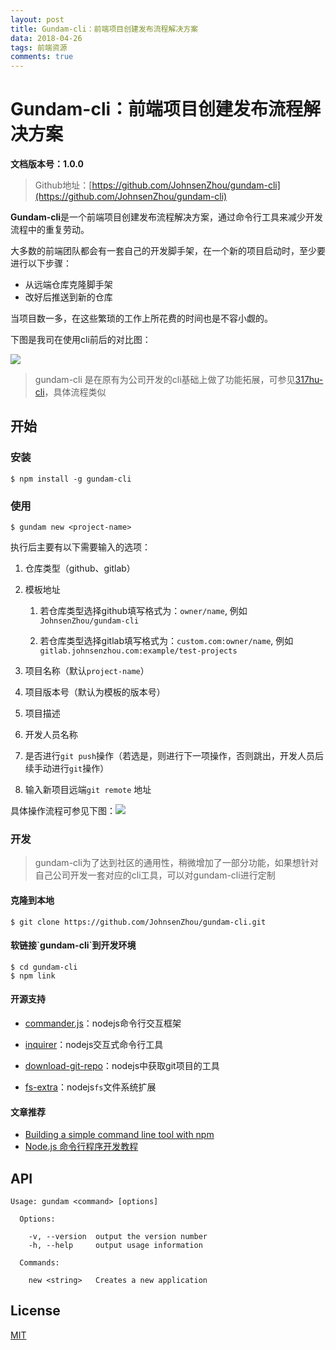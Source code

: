 ```yaml
---
layout: post
title: Gundam-cli：前端项目创建发布流程解决方案
data: 2018-04-26
tags: 前端资源
comments: true
---
```


# Gundam-cli：前端项目创建发布流程解决方案

**文档版本号：1.0.0**

> Github地址：[https://github.com/JohnsenZhou/gundam-cli](https://github.com/JohnsenZhou/gundam-cli)

**Gundam-cli**是一个前端项目创建发布流程解决方案，通过命令行工具来减少开发流程中的重复劳动。

大多数的前端团队都会有一套自己的开发脚手架，在一个新的项目启动时，至少要进行以下步骤：

* 从远端仓库克隆脚手架
* 改好后推送到新的仓库

当项目数一多，在这些繁琐的工作上所花费的时间也是不容小觑的。

下图是我司在使用cli前后的对比图：

![](http://os9glxm8s.bkt.clouddn.com/gundam-cli.jpg)

> gundam-cli 是在原有为公司开发的cli基础上做了功能拓展，可参见[317hu-cli](https://www.npmjs.com/package/317hu-cli)，具体流程类似

## 开始

### 安装

```
$ npm install -g gundam-cli
```

### 使用

```
$ gundam new <project-name>
```

执行后主要有以下需要输入的选项：

1. 仓库类型（github、gitlab）
2. 模板地址

   1. 若仓库类型选择github填写格式为：`owner/name`, 例如 `JohnsenZhou/gundam-cli`

   2. 若仓库类型选择gitlab填写格式为：`custom.com:owner/name`, 例如`gitlab.johnsenzhou.com:example/test-projects`

3. 项目名称（默认`project-name`）

4. 项目版本号（默认为模板的版本号）

5. 项目描述

6. 开发人员名称

7. 是否进行`git push`操作（若选是，则进行下一项操作，否则跳出，开发人员后续手动进行`git`操作）

8. 输入新项目远端`git remote` 地址

具体操作流程可参见下图：![](http://os9glxm8s.bkt.clouddn.com/gundam-cli.gif)

### 开发

> gundam-cli为了达到社区的通用性，稍微增加了一部分功能，如果想针对自己公司开发一套对应的cli工具，可以对gundam-cli进行定制

#### 克隆到本地

```
$ git clone https://github.com/JohnsenZhou/gundam-cli.git
```

#### 软链接\`gundam-cli\`到开发环境

```
$ cd gundam-cli
$ npm link
```

#### 开源支持

* [commander.js](https://github.com/tj/commander.js)：nodejs命令行交互框架

* [inquirer](https://github.com/SBoudrias/Inquirer.js)：nodejs交互式命令行工具

* [download-git-repo](https://github.com/flipxfx/download-git-repo)：nodejs中获取git项目的工具

* [fs-extra](https://github.com/jprichardson/node-fs-extra)：nodejs`fs`文件系统扩展

#### 文章推荐

* [Building a simple command line tool with npm](https://blog.npmjs.org/post/118810260230/building-a-simple-command-line-tool-with-npm)
* [Node.js 命令行程序开发教程](http://www.ruanyifeng.com/blog/2015/05/command-line-with-node.html)

## API

```
Usage: gundam <command> [options]

  Options:

    -v, --version  output the version number
    -h, --help     output usage information

  Commands:

    new <string>   Creates a new application
```

## License

[MIT](https://github.com/JohnsenZhou/gundam-cli/blob/master/LICENSE)

